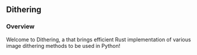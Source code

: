 ## Dithering 
### Overview
Welcome to Dithering, a that brings efficient Rust implementation of various image dithering methods to be used in Python!
